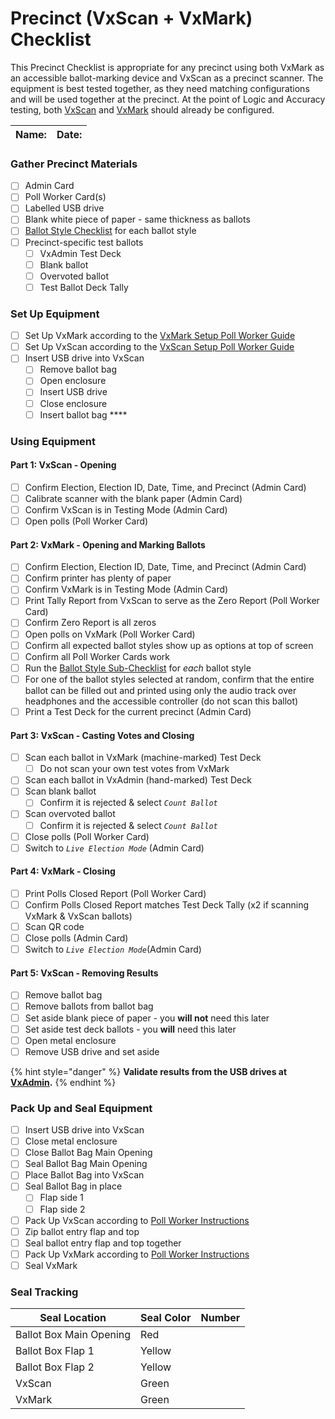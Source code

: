 # Precinct (VxScan + VxMark) Checklist

This Precinct Checklist is appropriate for any precinct using both VxMark as an accessible ballot-marking device and VxScan as a precinct scanner. The equipment is best tested together, as they need matching configurations and will be used together at the precinct. At the point of Logic and Accuracy testing, both [VxScan](../../../hardware-setup/configure-vxscan.md) and [VxMark](../../../hardware-setup/configuring-and-operating-vxmark.md) should already be configured.

| Name: | Date: |
| ----- | ----- |

### **Gather Precinct Materials**

* [ ] Admin Card
* [ ] Poll Worker Card(s)
* [ ] Labelled USB drive
* [ ] Blank white piece of paper - same thickness as ballots
* [ ] [Ballot Style Checklist](per-ballot-style-per-vxmark-checklist.md) for each ballot style
* [ ] Precinct-specific test ballots
  * [ ] VxAdmin Test Deck
  * [ ] Blank ballot
  * [ ] Overvoted ballot
  * [ ] Test Ballot Deck Tally

### **Set Up Equipment**

* [ ] Set Up VxMark according to the [VxMark Setup Poll Worker Guide](../../../poll-worker-guides/setting-up-and-opening-polls/vxmark.md)
* [ ] Set Up VxScan according to the [VxScan Setup Poll Worker Guide](../../../poll-worker-guides/setting-up-and-opening-polls/vxscan-setup.md)
* [ ] Insert USB drive into VxScan
  * [ ] Remove ballot bag
  * [ ] Open enclosure
  * [ ] Insert USB drive
  * [ ] Close enclosure
  * [ ] Insert ballot bag ****&#x20;

### **Using Equipment**

#### **Part 1: VxScan - Opening**

* [ ] Confirm Election, Election ID, Date, Time, and Precinct (Admin Card)
* [ ] Calibrate scanner with the blank paper (Admin Card)
* [ ] Confirm VxScan is in Testing Mode (Admin Card)
* [ ] Open polls (Poll Worker Card)

#### Part 2: VxMark - Opening and Marking Ballots

* [ ] Confirm Election, Election ID, Date, Time, and Precinct (Admin Card)
* [ ] Confirm printer has plenty of paper
* [ ] Confirm VxMark is in Testing Mode (Admin Card)
* [ ] Print Tally Report from VxScan to serve as the Zero Report (Poll Worker Card)
* [ ] Confirm Zero Report is all zeros
* [ ] Open polls on VxMark (Poll Worker Card)
* [ ] Confirm all expected ballot styles show up as options at top of screen
* [ ] Confirm all Poll Worker Cards work
* [ ] Run the [Ballot Style Sub-Checklist](per-ballot-style-per-vxmark-checklist.md) for _each_ ballot style
* [ ] For one of the ballot styles selected at random, confirm that the entire ballot can be filled out and printed using only the audio track over headphones and the accessible controller (do not scan this ballot)
* [ ] Print a Test Deck for the current precinct (Admin Card)

#### Part 3: VxScan - Casting Votes and Closing

* [ ] Scan each ballot in VxMark (machine-marked) Test Deck
  * [ ] Do not scan your own test votes from VxMark&#x20;
* [ ] Scan each ballot in VxAdmin (hand-marked) Test Deck
* [ ] Scan blank ballot
  * [ ] Confirm it is rejected & select _`Count Ballot`_
* [ ] Scan overvoted ballot
  * [ ] Confirm it is rejected & select _`Count Ballot`_
* [ ] Close polls (Poll Worker Card)
* [ ] Switch to _`Live Election Mode`_ (Admin Card)

#### Part 4: VxMark - Closing

* [ ] Print Polls Closed Report (Poll Worker Card)
* [ ] Confirm Polls Closed Report matches Test Deck Tally (x2 if scanning VxMark & VxScan ballots)
* [ ] Scan QR code
* [ ] Close polls (Admin Card)
* [ ] Switch to _`Live Election Mode`_(Admin Card)

#### Part 5: VxScan - Removing Results

* [ ] Remove ballot bag
* [ ] Remove ballots from ballot bag
* [ ] Set aside blank piece of paper - you **will not** need this later
* [ ] Set aside test deck ballots - you **will** need this later
* [ ] Open metal enclosure
* [ ] Remove USB drive and set aside

{% hint style="danger" %}
**Validate results from the USB drives at** [**VxAdmin**](../vxadmin-checklist-part-2.md)**.**
{% endhint %}

### **Pack Up and Seal Equipment**

* [ ] Insert USB drive into VxScan
* [ ] Close metal enclosure
* [ ] Close Ballot Bag Main Opening&#x20;
* [ ] Seal Ballot Bag Main Opening
* [ ] Place Ballot Bag into VxScan
* [ ] Seal Ballot Bag in place
  * [ ] Flap side 1
  * [ ] Flap side 2
* [ ] Pack Up VxScan according to [Poll Worker Instructions](../../../poll-worker-guides/closing-polls-and-packing-up/handling-results-and-packing-up-vxscan.md#cleaning-up)
* [ ] Zip ballot entry flap and top
* [ ] Seal ballot entry flap and top together
* [ ] Pack Up VxMark according to [Poll Worker Instructions](../../../poll-worker-guides/closing-polls-and-packing-up/packing-up-vxmark.md)
* [ ] Seal VxMark

### **Seal Tracking**

| Seal Location           | Seal Color | Number |
| ----------------------- | ---------- | ------ |
| Ballot Box Main Opening | Red        |        |
| Ballot Box Flap 1       | Yellow     |        |
| Ballot Box Flap 2       | Yellow     |        |
| VxScan                  | Green      |        |
| VxMark                  | Green      |        |
